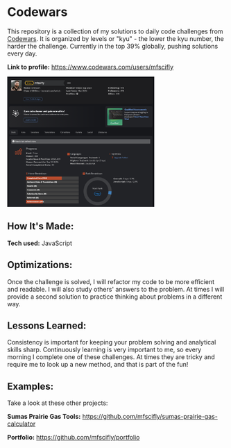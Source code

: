 # Codewars
This repository is a collection of my solutions to daily code challenges from <a href="https://www.codewars.com/">Codewars</a>. It is organized by levels or "kyu" - the lower the kyu number, the harder the challenge. Currently in the top 39% globally, pushing solutions every day.

**Link to profile:** https://www.codewars.com/users/mfscifly

<img src="/codewars-screenshot.png" alt="codewars snapshot" height="300px">

## How It's Made:

**Tech used:** JavaScript

## Optimizations:

Once the challenge is solved, I will refactor my code to be more efficient and readable. I will also study others' answers to the problem. At times I will provide a second solution to practice thinking about problems in a different way.

## Lessons Learned:

Consistency is important for keeping your problem solving and analytical skills sharp. Continuously learning is very important to me, so every morning I complete one of these challenges. At times they are tricky and require me to look up a new method, and that is part of the fun!

## Examples:
Take a look at these other projects:

**Sumas Prairie Gas Tools:** https://github.com/mfscifly/sumas-prairie-gas-calculator

**Portfolio:** https://github.com/mfscifly/portfolio